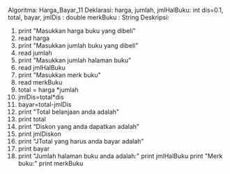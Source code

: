 Algoritma: Harga_Bayar_11
Deklarasi: 
harga, jumlah, jmlHalBuku: int
dis=0.1, total, bayar, jmlDis : double
merkBuku : String
Deskripsi: 
1. print "Masukkan harga buku yang dibeli”
2. read harga
3. print "Masukkan jumlah buku yang dibeli”
4. read jumlah
5. print "Masukkan jumlah halaman buku"
6. read jmlHalBuku
7. print "Masukkan merk buku"
8. read merkBuku
9. total = harga *jumlah
10. jmlDis=total*dis
11. bayar=total-jmlDis
12. print "Total belanjaan anda adalah"
13. print total
12. print “Diskon yang anda dapatkan adalah”
13. print jmlDiskon
14. print "JTotal yang harus anda bayar adalah”
15. print bayar
16. print "Jumlah halaman buku anda adalah:"
print jmlHalBuku
print "Merk buku:"
print merkBuku

